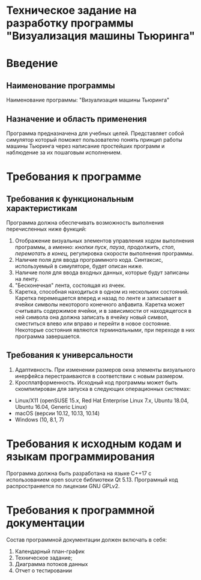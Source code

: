 # Техническое задание на разработку программы "Визуализация машины Тьюринга"

# Введение

## Наименование программы
Наименование программы: "Визуализация машины Тьюринга"

## Назначение и область применения
Программа предназначена для учебных целей. Представляет собой симулятор который поможет пользователю понять принцип работы машины Тьюринга через написание простейших программ и наблюдение за их пошаговым исполнением.

# Требования к программе

## Требования к функциональным характеристикам

Программа должна обеспечивать возможность выполнения перечисленных ниже функций:

1. Отображение визуальных элементов управления ходом выполнения программы, а именно: *кнопки пуск*, *пауза*, *продолжить*, *стоп*, *перемотать в конец*, регулировка скорости выполнения программы.
2. Наличие поля для ввода программного кода. Синтаксис, используемый в симуляторе, будет описан ниже.
3. Наличие поля для ввода входных данных, которые будут записаны на ленту.
4. "Бесконечная" лента, состоящая из ячеек.
5. Каретка, способная находиться в одном из нескольких состояний. Каретка перемещается вперед и назад по ленте и записывает в ячейки символы некоторого конечного алфавита. Каретка может считывать содержимое ячейки, и в зависимости от находящегося в ней символа она должна записать в ячейку новый символ, сместиться влево или вправо и перейти в новое состояние. Некоторые состояния являются *терминальными*, при переходе в них программа завершается.

## Требования к универсальности

1. Адаптивность. При изменении размеров окна элементы визуального инерфейса перестраиваются в соответствии с новым размером.
2. Кросплатформенность. Исходный код программы может быть скомпилирован для запуска в следующих операционных системах: 
- Linux/X11 (openSUSE 15.x, Red Hat Enterprise Linux 7.x, Ubuntu 18.04, Ubuntu 16.04, Generic Linux)
- macOS (версии 10.12, 10.13, 10.14)
- Windows (10, 8.1, 7)

# Требования к исходным кодам и языкам программирования

Программа должна быть разработана на языке C++17 с использованием open source библиотеки Qt 5.13. Програмный код распространяется по лицензии GNU GPLv2.

# Требования к программной документации

Состав программной документации должен включать в себя:
1. Календарный план-график
2. Техническое задание;
3. Диаграмма потоков данных
4. Отчет о тестировании

